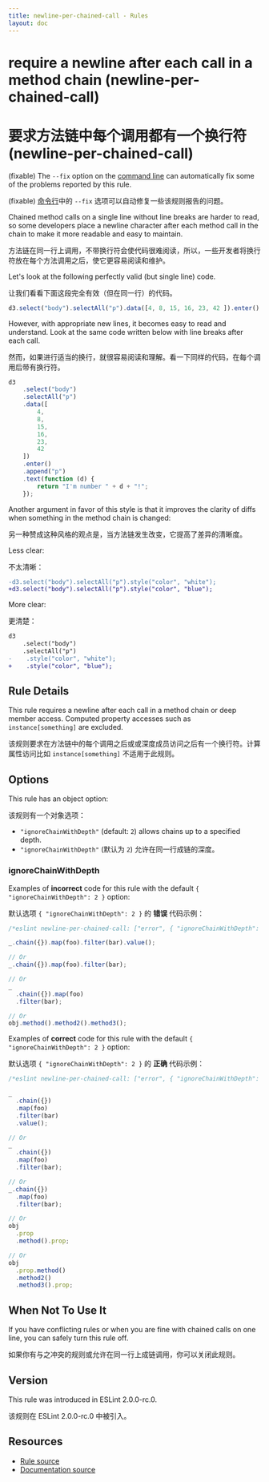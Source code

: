 ```yaml
---
title: newline-per-chained-call - Rules
layout: doc
---
```

<!-- Note: No pull requests accepted for this file. See README.md in the root directory for details. -->

# require a newline after each call in a method chain (newline-per-chained-call)

# 要求方法链中每个调用都有一个换行符 (newline-per-chained-call)

(fixable) The `--fix` option on the [command line](../user-guide/command-line-interface#fix) can automatically fix some of the problems reported by this rule.

(fixable) [命令行](../user-guide/command-line-interface#fix)中的 `--fix` 选项可以自动修复一些该规则报告的问题。

Chained method calls on a single line without line breaks are harder to read, so some developers place a newline character after each method call in the chain to make it more readable and easy to maintain.

方法链在同一行上调用，不带换行符会使代码很难阅读，所以，一些开发者将换行符放在每个方法调用之后，使它更容易阅读和维护。

Let's look at the following perfectly valid (but single line) code.

让我们看看下面这段完全有效（但在同一行）的代码。

```js
d3.select("body").selectAll("p").data([4, 8, 15, 16, 23, 42 ]).enter().append("p").text(function(d) { return "I'm number " + d + "!"; });
```

However, with appropriate new lines, it becomes easy to read and understand. Look at the same code written below with line breaks after each call.

然而，如果进行适当的换行，就很容易阅读和理解。看一下同样的代码，在每个调用后带有换行符。

```js
d3
    .select("body")
    .selectAll("p")
    .data([
        4,
        8,
        15,
        16,
        23,
        42
    ])
    .enter()
    .append("p")
    .text(function (d) {
        return "I'm number " + d + "!";
    });
```

Another argument in favor of this style is that it improves the clarity of diffs when something in the method chain is changed:

另一种赞成这种风格的观点是，当方法链发生改变，它提高了差异的清晰度。

Less clear:

不太清晰：

```diff
-d3.select("body").selectAll("p").style("color", "white");
+d3.select("body").selectAll("p").style("color", "blue");
```

More clear:

更清楚：

```diff
d3
    .select("body")
    .selectAll("p")
-    .style("color", "white");
+    .style("color", "blue");
```

## Rule Details

This rule requires a newline after each call in a method chain or deep member access. Computed property accesses such as `instance[something]` are excluded.

该规则要求在方法链中的每个调用之后或或深度成员访问之后有一个换行符。计算属性访问比如 `instance[something]` 不适用于此规则。

## Options

This rule has an object option:

该规则有一个对象选项：

* `"ignoreChainWithDepth"` (default: `2`) allows chains up to a specified depth.
* `"ignoreChainWithDepth"` (默认为 `2`) 允许在同一行成链的深度。

### ignoreChainWithDepth

Examples of **incorrect** code for this rule with the default `{ "ignoreChainWithDepth": 2 }` option:

默认选项 `{ "ignoreChainWithDepth": 2 }` 的 **错误** 代码示例：

```js
/*eslint newline-per-chained-call: ["error", { "ignoreChainWithDepth": 2 }]*/

_.chain({}).map(foo).filter(bar).value();

// Or
_.chain({}).map(foo).filter(bar);

// Or
_
  .chain({}).map(foo)
  .filter(bar);

// Or
obj.method().method2().method3();
```

Examples of **correct** code for this rule with the default `{ "ignoreChainWithDepth": 2 }` option:

默认选项 `{ "ignoreChainWithDepth": 2 }` 的 **正确** 代码示例：

```js
/*eslint newline-per-chained-call: ["error", { "ignoreChainWithDepth": 2 }]*/

_
  .chain({})
  .map(foo)
  .filter(bar)
  .value();

// Or
_
  .chain({})
  .map(foo)
  .filter(bar);

// Or
_.chain({})
  .map(foo)
  .filter(bar);

// Or
obj
  .prop
  .method().prop;

// Or
obj
  .prop.method()
  .method2()
  .method3().prop;
```

## When Not To Use It

If you have conflicting rules or when you are fine with chained calls on one line, you can safely turn this rule off.

如果你有与之冲突的规则或允许在同一行上成链调用，你可以关闭此规则。

## Version

This rule was introduced in ESLint 2.0.0-rc.0.

该规则在 ESLint 2.0.0-rc.0 中被引入。

## Resources

* [Rule source](https://github.com/eslint/eslint/tree/master/lib/rules/newline-per-chained-call.js)
* [Documentation source](https://github.com/eslint/eslint/tree/master/docs/rules/newline-per-chained-call.md)
